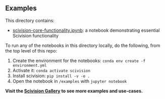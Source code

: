 ## Examples

This directory contains:
  - [scivision-core-functionality.ipynb](./scivision-core-functionality.ipynb): a notebook demonstrating essential Scivision functionality
  
To run any of the notebooks in this directory locally, do the following, from the top level of this repo:

1. Create the environment for the notebooks: `conda env create -f environment.yml`
2. Activate it: `conda activate scivision`
3. Install scivision: `pip install -v -e .`
4. Open the notebook in `/examples` with `jupyter notebook`

**Visit the [Scivision Gallery](https://github.com/scivision-gallery) to see more examples and use-cases.**
